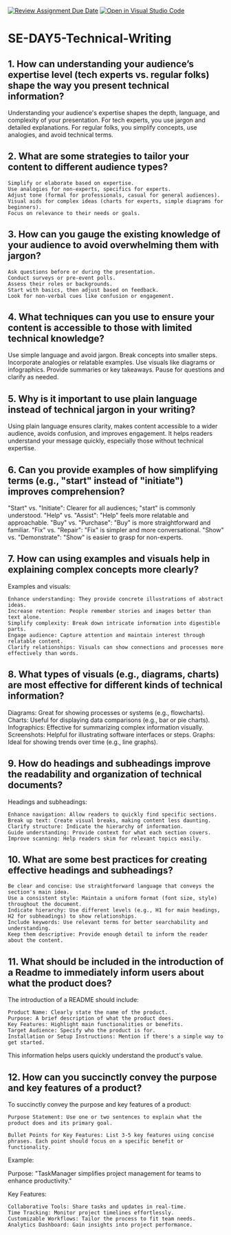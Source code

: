 [![Review Assignment Due Date](https://classroom.github.com/assets/deadline-readme-button-22041afd0340ce965d47ae6ef1cefeee28c7c493a6346c4f15d667ab976d596c.svg)](https://classroom.github.com/a/zsAR-pyY)
[![Open in Visual Studio Code](https://classroom.github.com/assets/open-in-vscode-2e0aaae1b6195c2367325f4f02e2d04e9abb55f0b24a779b69b11b9e10269abc.svg)](https://classroom.github.com/online_ide?assignment_repo_id=16202935&assignment_repo_type=AssignmentRepo)
# SE-DAY5-Technical-Writing
## 1. How can understanding your audience’s expertise level (tech experts vs. regular folks) shape the way you present technical information?

Understanding your audience's expertise shapes the depth, language, and complexity of your presentation. For tech experts, you use jargon and detailed explanations. For regular folks, you simplify concepts, use analogies, and avoid technical terms.

## 2. What are some strategies to tailor your content to different audience types?

    Simplify or elaborate based on expertise.
    Use analogies for non-experts, specifics for experts.
    Adjust tone (formal for professionals, casual for general audiences).
    Visual aids for complex ideas (charts for experts, simple diagrams for beginners).
    Focus on relevance to their needs or goals.



## 3. How can you gauge the existing knowledge of your audience to avoid overwhelming them with jargon?
    Ask questions before or during the presentation.
    Conduct surveys or pre-event polls.
    Assess their roles or backgrounds.
    Start with basics, then adjust based on feedback.
    Look for non-verbal cues like confusion or engagement.


## 4. What techniques can you use to ensure your content is accessible to those with limited technical knowledge?

Use simple language and avoid jargon.
Break concepts into smaller steps.
Incorporate analogies or relatable examples.
Use visuals like diagrams or infographics.
Provide summaries or key takeaways.
Pause for questions and clarify as needed.

## 5. Why is it important to use plain language instead of technical jargon in your writing?
Using plain language ensures clarity, makes content accessible to a wider audience, avoids confusion, and improves engagement. It helps readers understand your message quickly, especially those without technical expertise.

## 6. Can you provide examples of how simplifying terms (e.g., "start" instead of "initiate") improves comprehension?
"Start" vs. "Initiate": Clearer for all audiences; "start" is commonly understood.
"Help" vs. "Assist": "Help" feels more relatable and approachable.
"Buy" vs. "Purchase": "Buy" is more straightforward and familiar.
"Fix" vs. "Repair": "Fix" is simpler and more conversational.
"Show" vs. "Demonstrate": "Show" is easier to grasp for non-experts.

## 7. How can using examples and visuals help in explaining complex concepts more clearly?
Examples and visuals:

    Enhance understanding: They provide concrete illustrations of abstract ideas.
    Increase retention: People remember stories and images better than text alone.
    Simplify complexity: Break down intricate information into digestible parts.
    Engage audience: Capture attention and maintain interest through relatable content.
    Clarify relationships: Visuals can show connections and processes more effectively than words.



## 8. What types of visuals (e.g., diagrams, charts) are most effective for different kinds of technical information?

Diagrams: Great for showing processes or systems (e.g., flowcharts).
Charts: Useful for displaying data comparisons (e.g., bar or pie charts).
Infographics: Effective for summarizing complex information visually.
Screenshots: Helpful for illustrating software interfaces or steps.
Graphs: Ideal for showing trends over time (e.g., line graphs).

## 9. How do headings and subheadings improve the readability and organization of technical documents?

Headings and subheadings:

    Enhance navigation: Allow readers to quickly find specific sections.
    Break up text: Create visual breaks, making content less daunting.
    Clarify structure: Indicate the hierarchy of information.
    Guide understanding: Provide context for what each section covers.
    Improve scanning: Help readers skim for relevant topics easily.



## 10. What are some best practices for creating effective headings and subheadings?

    Be clear and concise: Use straightforward language that conveys the section's main idea.
    Use a consistent style: Maintain a uniform format (font size, style) throughout the document.
    Indicate hierarchy: Use different levels (e.g., H1 for main headings, H2 for subheadings) to show relationships.
    Include keywords: Use relevant terms for better searchability and understanding.
    Keep them descriptive: Provide enough detail to inform the reader about the content.


## 11. What should be included in the introduction of a Readme to immediately inform users about what the product does?
The introduction of a README should include:

    Product Name: Clearly state the name of the product.
    Purpose: A brief description of what the product does.
    Key Features: Highlight main functionalities or benefits.
    Target Audience: Specify who the product is for.
    Installation or Setup Instructions: Mention if there's a simple way to get started.

This information helps users quickly understand the product's value.
## 12. How can you succinctly convey the purpose and key features of a product?

To succinctly convey the purpose and key features of a product:

    Purpose Statement: Use one or two sentences to explain what the product does and its primary goal.

    Bullet Points for Key Features: List 3-5 key features using concise phrases. Each point should focus on a specific benefit or functionality.

Example:

Purpose: "TaskManager simplifies project management for teams to enhance productivity."

Key Features:

    Collaborative Tools: Share tasks and updates in real-time.
    Time Tracking: Monitor project timelines effortlessly.
    Customizable Workflows: Tailor the process to fit team needs.
    Analytics Dashboard: Gain insights into project performance.